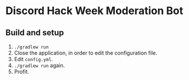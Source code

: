# Discord Hack Week Moderation Bot
## Build and setup
1. `./gradlew run`
2. Close the application, in order to edit the configuration file.
3. Edit `config.yml`.
4. `./gradlew run` again.
5. Profit.